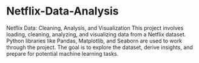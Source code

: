 # Netflix-Data-Analysis
Netflix Data: Cleaning, Analysis, and Visualization
This project involves loading, cleaning, analyzing, and visualizing data from a Netflix
dataset. 
Python libraries like Pandas, Matplotlib, and Seaborn are used to work through the project.
The goal is to explore the dataset, derive insights, and prepare for potential machine learning tasks.
